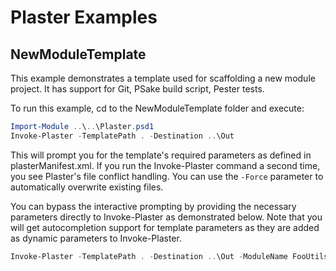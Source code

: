 # Plaster Examples

## NewModuleTemplate
This example demonstrates a template used for scaffolding a new module project.  It has
support for Git, PSake build script, Pester tests.

To run this example, cd to the NewModuleTemplate folder and execute:
```powershell
Import-Module ..\..\Plaster.psd1
Invoke-Plaster -TemplatePath . -Destination ..\Out
```
This will prompt you for the template's required parameters as defined in plasterManifest.xml.  If you
run the Invoke-Plaster command a second time, you see Plaster's file conflict handling.  You can use
the `-Force` parameter to automatically overwrite existing files.

You can bypass the interactive prompting by providing the necessary parameters directly to Invoke-Plaster as
demonstrated below.  Note that you will get autocompletion support for template parameters as they are added
as dynamic parameters to Invoke-Plaster.
```powershell
Invoke-Plaster -TemplatePath . -Destination ..\Out -ModuleName FooUtils -Version 1.1.0 -Options Git,PSake,Pester -Add-MIT-License False
```